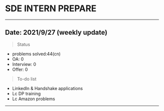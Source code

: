 # SDE INTERN PREPARE
---
## Date: 2021/9/27 (weekly update)
> Status
- problems solved:44(cn)
- OA: 0
- Interview: 0
- Offer: 0
> To-do list
- LinkedIn & Handshake applications
- Lc DP training
- Lc Amazon problems
---






